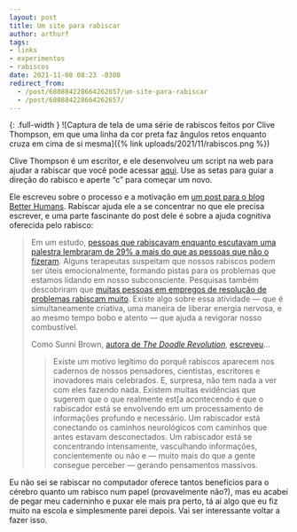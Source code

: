 ```yaml
---
layout: post
title: Um site para rabiscar
author: arthurf
tags:
- links
- experimentos
- rabiscos
date: 2021-11-08 08:23 -0300
redirect_from:
  - /post/680884228664262657/um-site-para-rabiscar
  - /post/680884228664262657/
---
```

{: .full-width }
![Captura de tela de uma série de rabiscos feitos por Clive Thompson, em que uma linha da cor preta faz ângulos retos enquanto cruza em cima de si mesma]({% link uploads/2021/11/rabiscos.png %})

Clive Thompson é um escritor, e ele desenvolveu um script na web para ajudar a rabiscar que você pode acessar [aqui](https://openprocessing.org/sketch/493770). Use as setas para guiar a direção do rabisco e aperte “c” para começar um novo.

Ele escreveu sobre o processo e a motivação em [um post para o blog Better Humans](https://betterhumans.pub/a-machine-for-helping-you-doodle-ce1c38529f2b). Rabiscar ajuda ele a se concentrar no que ele precisa escrever, e uma parte fascinante do post dele é sobre a ajuda cognitiva oferecida pelo rabisco:

> Em um estudo, [pessoas que rabiscavam enquanto escutavam uma palestra lembraram de 29% a mais do que as pessoas que não o fizeram](https://www.health.harvard.edu/blog/the-thinking-benefits-of-doodling-2016121510844). Alguns terapeutas suspeitam que nossos rabiscos podem ser úteis emocionalmente, formando pistas para os problemas que estamos lidando em nosso subconsciente. Pesquisas também descobriram que [muitas pessoas em empregos de resolução de problemas rabiscam muito](https://cathyhutchison.medium.com/to-doodle-or-not-to-doodle-science-says-doodlers-brains-are-smarter-and-sharper-40ee9f27d5aa). Existe algo sobre essa atividade — que é simultaneamente criativa, uma maneira de liberar energia nervosa, e ao mesmo tempo bobo e atento — que ajuda a revigorar nosso combustível.
>
> Como Sunni Brown, [autora de  *The Doodle Revolution*](https://www.sunnibrown.com/books-courses), [escreveu](https://cathyhutchison.medium.com/to-doodle-or-not-to-doodle-science-says-doodlers-brains-are-smarter-and-sharper-40ee9f27d5aa)…
>
> > Existe um motivo legítimo do porquê rabiscos aparecem nos cadernos de nossos pensadores, cientistas, escritores e inovadores mais celebrados. E, surpresa, não tem nada a ver com eles fazendo nada. Existem muitas evidências que sugerem que o que realmente est[a acontecendo é que o rabiscador está se envolvendo em um processamento de informações profundo e necessário. Um rabiscador está conectando os caminhos neurológicos com caminhos que antes estavam desconectados. Um rabiscador está se concentrando intensamente, vasculhando informações, concientemente ou não e — muito mais do que a gente consegue perceber — gerando pensamentos massivos.

Eu não sei se rabiscar no computador oferece tantos benefícios para o cérebro quanto um rabisco num papel (provavelmente não?), mas eu acabei de pegar meu caderninho e puxar ele mais pra perto, tá aí algo que eu fiz muito na escola e simplesmente parei depois. Vai ser interessante voltar a fazer isso.
